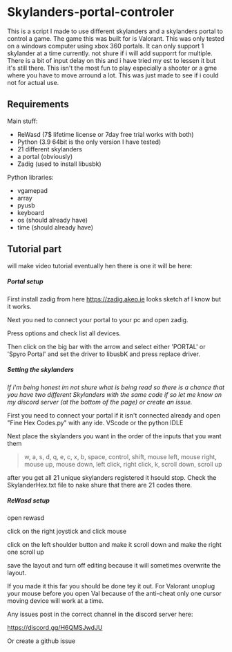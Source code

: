 # Skylanders-portal-controler
This is a script I made to use different skylanders and a skylanders portal to control a game. The game this was built for is Valorant. This was only tested on a windows computer using xbox 360 portals. It can only support 1 skylander at a time currently. not shure if i will add supporrt for multiple. There is a bit of input delay on this and i have tried my est to lessen it but it's still there. This isn't the most fun to play especially a shooter or a gme where you have to move arround a lot. This was just made to see if i could not for actual use.
## Requirements
Main stuff:
  * ReWasd (7$ lifetime license or 7day free trial works with both)
  * Python (3.9 64bit is the only version I have tested)
  * 21 different skylanders
  * a portal (obviously)
  * Zadig (used to install libusbk)

Python libraries:
  + vgamepad
  + array
  + pyusb
  + keyboard
  + os (should already have)
  + time (should already have)

## Tutorial part
will make video tutorial eventually hen there is one it will be here:
##### Portal setup
First install zadig from here https://zadig.akeo.ie looks sketch af I know but it works.

Next you ned to connect your portal to your pc and open zadig. 

Press options and check list all devices. 

Then click on the big bar with the arrow and select either 'PORTAL' or 'Spyro Portal' and set the driver to libusbK and press replace driver.

##### Setting the skylanders

_If i'm being honest im not shure what is being read so there is a chance that you have two different Skylanders with the same code if so let me know on my discord server (at the bottom of the page) or create an issue._

First you need to connect your portal if it isn't connected already and open "Fine Hex Codes.py" with any ide. VScode or the python IDLE

Next place the skylanders you want in the order of the inputs that you want them
>w, a, s, d, q, e, c, x, b, space, control, shift, mouse left, mouse right, mouse up, mouse down, left click, right click, k, scroll down, scroll up

after you get all 21 unique skylanders registered it hsould stop. Check the SkylanderHex.txt file to nake shure that there are 21 codes there.

##### ReWasd setup

open rewasd

click on the right joystick and click mouse

click on the left shoulder button and make it scroll down and make the right one scroll up

save the layout and turn off editing because it will sometimes overwrite the layout.

If you made it this far you should be done tey it out. For Valorant unoplug your mouse before you open Val because of the anti-cheat only one cursor moving device will work at a time.

Any issues post in the correct channel in the discord server here:

  https://discord.gg/H6QMSJwdJU
  
Or create a github issue
